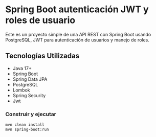 # Spring Boot autenticación JWT y roles de usuario

Este es un proyecto simple de una API REST con Spring Boot usando PostgreSQL, JWT para autenticación de usuarios y manejo de roles.

## Tecnologías Utilizadas
- Java 17+
- Spring Boot
- Spring Data JPA
- PostgreSQL
- Lombok
- Spring Security
- Jwt

### Construir y ejecutar
```sh
mvn clean install
mvn spring-boot:run
```

